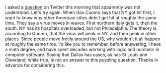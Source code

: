 I asked a <a href="https://twitter.com/davewiner/status/1246347423045337089">question</a> on Twitter this morning that apparently was not understood. Let's try again. When Gov Cuomo says that NY got hit first, I want to know why other American cities didn't get hit at roughly the same time. They say a virus moves in waves. First northern Italy gets it, then the south. NY has its hospitals overloaded, but not Philadelphia. The theory is, according to Cuomo, that the virus will peak in NY, and then peak in other places. Since people move freely around the US, why wouldn't it all happen at roughly the same time. I'd like you to remember, before answering, I have a math degree, and have spent decades working with logic and numbers in computer software. Saying that Dallas has cases, as has St Louis and Cleveland, while true, is not an answer to this puzzling question. Thanks in advance for considering this. 
